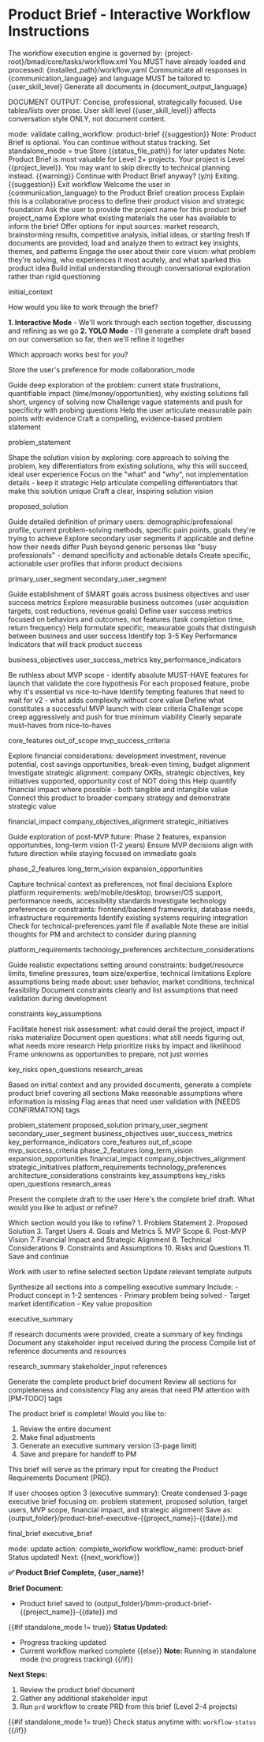 # Product Brief - Interactive Workflow Instructions

<critical>The workflow execution engine is governed by: {project-root}/bmad/core/tasks/workflow.xml</critical>
<critical>You MUST have already loaded and processed: {installed_path}/workflow.yaml</critical>
<critical>Communicate all responses in {communication_language} and language MUST be tailored to {user_skill_level}</critical>
<critical>Generate all documents in {document_output_language}</critical>

<critical>DOCUMENT OUTPUT: Concise, professional, strategically focused. Use tables/lists over prose. User skill level ({user_skill_level}) affects conversation style ONLY, not document content.</critical>

<workflow>

<step n="0" goal="Validate workflow readiness">
<invoke-workflow path="{project-root}/bmad/bmm/workflows/workflow-status">
  <param>mode: validate</param>
  <param>calling_workflow: product-brief</param>
</invoke-workflow>

<check if="status_exists == false">
  <output>{{suggestion}}</output>
  <output>Note: Product Brief is optional. You can continue without status tracking.</output>
  <action>Set standalone_mode = true</action>
</check>

<check if="status_exists == true">
  <action>Store {{status_file_path}} for later updates</action>

  <check if="project_level < 2">
    <output>Note: Product Brief is most valuable for Level 2+ projects. Your project is Level {{project_level}}.</output>
    <output>You may want to skip directly to technical planning instead.</output>
  </check>

  <check if="warning != ''">
    <output>{{warning}}</output>
    <ask>Continue with Product Brief anyway? (y/n)</ask>
    <check if="n">
      <output>Exiting. {{suggestion}}</output>
      <action>Exit workflow</action>
    </check>
  </check>
</check>
</step>

<step n="1" goal="Initialize product brief session">
<action>Welcome the user in {communication_language} to the Product Brief creation process</action>
<action>Explain this is a collaborative process to define their product vision and strategic foundation</action>
<action>Ask the user to provide the project name for this product brief</action>
<template-output>project_name</template-output>
</step>

<step n="1" goal="Gather available inputs and context">
<action>Explore what existing materials the user has available to inform the brief</action>
<action>Offer options for input sources: market research, brainstorming results, competitive analysis, initial ideas, or starting fresh</action>
<action>If documents are provided, load and analyze them to extract key insights, themes, and patterns</action>
<action>Engage the user about their core vision: what problem they're solving, who experiences it most acutely, and what sparked this product idea</action>
<action>Build initial understanding through conversational exploration rather than rigid questioning</action>

<template-output>initial_context</template-output>
</step>

<step n="2" goal="Choose collaboration mode">
<ask>How would you like to work through the brief?

**1. Interactive Mode** - We'll work through each section together, discussing and refining as we go
**2. YOLO Mode** - I'll generate a complete draft based on our conversation so far, then we'll refine it together

Which approach works best for you?</ask>

<action>Store the user's preference for mode</action>
<template-output>collaboration_mode</template-output>
</step>

<step n="3" goal="Define the problem statement" if="collaboration_mode == 'interactive'">
<action>Guide deep exploration of the problem: current state frustrations, quantifiable impact (time/money/opportunities), why existing solutions fall short, urgency of solving now</action>
<action>Challenge vague statements and push for specificity with probing questions</action>
<action>Help the user articulate measurable pain points with evidence</action>
<action>Craft a compelling, evidence-based problem statement</action>

<template-output>problem_statement</template-output>
</step>

<step n="4" goal="Develop the proposed solution" if="collaboration_mode == 'interactive'">
<action>Shape the solution vision by exploring: core approach to solving the problem, key differentiators from existing solutions, why this will succeed, ideal user experience</action>
<action>Focus on the "what" and "why", not implementation details - keep it strategic</action>
<action>Help articulate compelling differentiators that make this solution unique</action>
<action>Craft a clear, inspiring solution vision</action>

<template-output>proposed_solution</template-output>
</step>

<step n="5" goal="Identify target users" if="collaboration_mode == 'interactive'">
<action>Guide detailed definition of primary users: demographic/professional profile, current problem-solving methods, specific pain points, goals they're trying to achieve</action>
<action>Explore secondary user segments if applicable and define how their needs differ</action>
<action>Push beyond generic personas like "busy professionals" - demand specificity and actionable details</action>
<action>Create specific, actionable user profiles that inform product decisions</action>

<template-output>primary_user_segment</template-output>
<template-output>secondary_user_segment</template-output>
</step>

<step n="6" goal="Establish goals and success metrics" if="collaboration_mode == 'interactive'">
<action>Guide establishment of SMART goals across business objectives and user success metrics</action>
<action>Explore measurable business outcomes (user acquisition targets, cost reductions, revenue goals)</action>
<action>Define user success metrics focused on behaviors and outcomes, not features (task completion time, return frequency)</action>
<action>Help formulate specific, measurable goals that distinguish between business and user success</action>
<action>Identify top 3-5 Key Performance Indicators that will track product success</action>

<template-output>business_objectives</template-output>
<template-output>user_success_metrics</template-output>
<template-output>key_performance_indicators</template-output>
</step>

<step n="7" goal="Define MVP scope" if="collaboration_mode == 'interactive'">
<action>Be ruthless about MVP scope - identify absolute MUST-HAVE features for launch that validate the core hypothesis</action>
<action>For each proposed feature, probe why it's essential vs nice-to-have</action>
<action>Identify tempting features that need to wait for v2 - what adds complexity without core value</action>
<action>Define what constitutes a successful MVP launch with clear criteria</action>
<action>Challenge scope creep aggressively and push for true minimum viability</action>
<action>Clearly separate must-haves from nice-to-haves</action>

<template-output>core_features</template-output>
<template-output>out_of_scope</template-output>
<template-output>mvp_success_criteria</template-output>
</step>

<step n="8" goal="Assess financial impact and ROI" if="collaboration_mode == 'interactive'">
<action>Explore financial considerations: development investment, revenue potential, cost savings opportunities, break-even timing, budget alignment</action>
<action>Investigate strategic alignment: company OKRs, strategic objectives, key initiatives supported, opportunity cost of NOT doing this</action>
<action>Help quantify financial impact where possible - both tangible and intangible value</action>
<action>Connect this product to broader company strategy and demonstrate strategic value</action>

<template-output>financial_impact</template-output>
<template-output>company_objectives_alignment</template-output>
<template-output>strategic_initiatives</template-output>
</step>

<step n="9" goal="Explore post-MVP vision" optional="true" if="collaboration_mode == 'interactive'">
<action>Guide exploration of post-MVP future: Phase 2 features, expansion opportunities, long-term vision (1-2 years)</action>
<action>Ensure MVP decisions align with future direction while staying focused on immediate goals</action>

<template-output>phase_2_features</template-output>
<template-output>long_term_vision</template-output>
<template-output>expansion_opportunities</template-output>
</step>

<step n="10" goal="Document technical considerations" if="collaboration_mode == 'interactive'">
<action>Capture technical context as preferences, not final decisions</action>
<action>Explore platform requirements: web/mobile/desktop, browser/OS support, performance needs, accessibility standards</action>
<action>Investigate technology preferences or constraints: frontend/backend frameworks, database needs, infrastructure requirements</action>
<action>Identify existing systems requiring integration</action>
<action>Check for technical-preferences.yaml file if available</action>
<action>Note these are initial thoughts for PM and architect to consider during planning</action>

<template-output>platform_requirements</template-output>
<template-output>technology_preferences</template-output>
<template-output>architecture_considerations</template-output>
</step>

<step n="11" goal="Identify constraints and assumptions" if="collaboration_mode == 'interactive'">
<action>Guide realistic expectations setting around constraints: budget/resource limits, timeline pressures, team size/expertise, technical limitations</action>
<action>Explore assumptions being made about: user behavior, market conditions, technical feasibility</action>
<action>Document constraints clearly and list assumptions that need validation during development</action>

<template-output>constraints</template-output>
<template-output>key_assumptions</template-output>
</step>

<step n="12" goal="Assess risks and open questions" optional="true" if="collaboration_mode == 'interactive'">
<action>Facilitate honest risk assessment: what could derail the project, impact if risks materialize</action>
<action>Document open questions: what still needs figuring out, what needs more research</action>
<action>Help prioritize risks by impact and likelihood</action>
<action>Frame unknowns as opportunities to prepare, not just worries</action>

<template-output>key_risks</template-output>
<template-output>open_questions</template-output>
<template-output>research_areas</template-output>
</step>

<!-- YOLO Mode - Generate everything then refine -->
<step n="3" goal="Generate complete brief draft" if="collaboration_mode == 'yolo'">
<action>Based on initial context and any provided documents, generate a complete product brief covering all sections</action>
<action>Make reasonable assumptions where information is missing</action>
<action>Flag areas that need user validation with [NEEDS CONFIRMATION] tags</action>

<template-output>problem_statement</template-output>
<template-output>proposed_solution</template-output>
<template-output>primary_user_segment</template-output>
<template-output>secondary_user_segment</template-output>
<template-output>business_objectives</template-output>
<template-output>user_success_metrics</template-output>
<template-output>key_performance_indicators</template-output>
<template-output>core_features</template-output>
<template-output>out_of_scope</template-output>
<template-output>mvp_success_criteria</template-output>
<template-output>phase_2_features</template-output>
<template-output>long_term_vision</template-output>
<template-output>expansion_opportunities</template-output>
<template-output>financial_impact</template-output>
<template-output>company_objectives_alignment</template-output>
<template-output>strategic_initiatives</template-output>
<template-output>platform_requirements</template-output>
<template-output>technology_preferences</template-output>
<template-output>architecture_considerations</template-output>
<template-output>constraints</template-output>
<template-output>key_assumptions</template-output>
<template-output>key_risks</template-output>
<template-output>open_questions</template-output>
<template-output>research_areas</template-output>

<action>Present the complete draft to the user</action>
<ask>Here's the complete brief draft. What would you like to adjust or refine?</ask>
</step>

<step n="4" goal="Refine brief sections" repeat="until-approved" if="collaboration_mode == 'yolo'">
<ask>Which section would you like to refine?
1. Problem Statement
2. Proposed Solution
3. Target Users
4. Goals and Metrics
5. MVP Scope
6. Post-MVP Vision
7. Financial Impact and Strategic Alignment
8. Technical Considerations
9. Constraints and Assumptions
10. Risks and Questions
11. Save and continue</ask>

<action>Work with user to refine selected section</action>
<action>Update relevant template outputs</action>
</step>

<!-- Final steps for both modes -->
<step n="13" goal="Create executive summary">
<action>Synthesize all sections into a compelling executive summary</action>
<action>Include:
- Product concept in 1-2 sentences
- Primary problem being solved
- Target market identification
- Key value proposition</action>

<template-output>executive_summary</template-output>
</step>

<step n="14" goal="Compile supporting materials">
<action>If research documents were provided, create a summary of key findings</action>
<action>Document any stakeholder input received during the process</action>
<action>Compile list of reference documents and resources</action>

<template-output>research_summary</template-output>
<template-output>stakeholder_input</template-output>
<template-output>references</template-output>
</step>

<step n="15" goal="Final review and handoff">
<action>Generate the complete product brief document</action>
<action>Review all sections for completeness and consistency</action>
<action>Flag any areas that need PM attention with [PM-TODO] tags</action>

<ask>The product brief is complete! Would you like to:

1. Review the entire document
2. Make final adjustments
3. Generate an executive summary version (3-page limit)
4. Save and prepare for handoff to PM

This brief will serve as the primary input for creating the Product Requirements Document (PRD).</ask>

<check>If user chooses option 3 (executive summary):</check>
<action>Create condensed 3-page executive brief focusing on: problem statement, proposed solution, target users, MVP scope, financial impact, and strategic alignment</action>
<action>Save as: {output_folder}/product-brief-executive-{{project_name}}-{{date}}.md</action>

<template-output>final_brief</template-output>
<template-output>executive_brief</template-output>
</step>

<step n="16" goal="Update status file on completion">
<check if="standalone_mode != true">
  <invoke-workflow path="{project-root}/bmad/bmm/workflows/workflow-status">
    <param>mode: update</param>
    <param>action: complete_workflow</param>
    <param>workflow_name: product-brief</param>
  </invoke-workflow>

  <check if="success == true">
    <output>Status updated! Next: {{next_workflow}}</output>
  </check>
</check>

<output>**✅ Product Brief Complete, {user_name}!**

**Brief Document:**

- Product brief saved to {output_folder}/bmm-product-brief-{{project_name}}-{{date}}.md

{{#if standalone_mode != true}}
**Status Updated:**

- Progress tracking updated
- Current workflow marked complete
  {{else}}
  **Note:** Running in standalone mode (no progress tracking)
  {{/if}}

**Next Steps:**

1. Review the product brief document
2. Gather any additional stakeholder input
3. Run `prd` workflow to create PRD from this brief (Level 2-4 projects)

{{#if standalone_mode != true}}
Check status anytime with: `workflow-status`
{{/if}}
</output>
</step>

</workflow>

